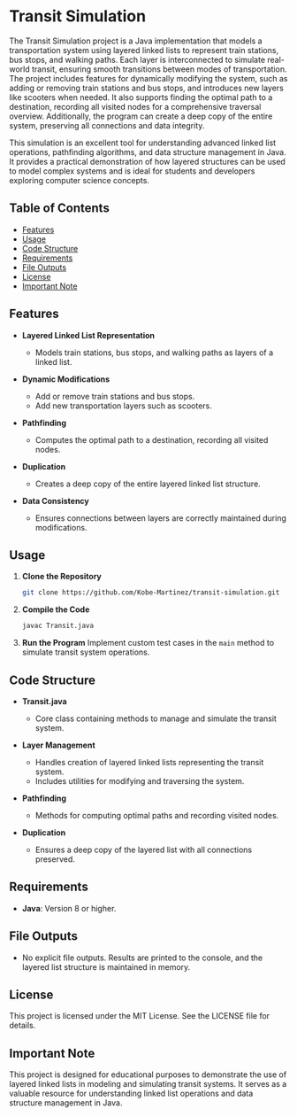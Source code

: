 # Transit Simulation

The Transit Simulation project is a Java implementation that models a transportation system using layered linked lists to represent train stations, bus stops, and walking paths. Each layer is interconnected to simulate real-world transit, ensuring smooth transitions between modes of transportation. The project includes features for dynamically modifying the system, such as adding or removing train stations and bus stops, and introduces new layers like scooters when needed. It also supports finding the optimal path to a destination, recording all visited nodes for a comprehensive traversal overview. Additionally, the program can create a deep copy of the entire system, preserving all connections and data integrity.

This simulation is an excellent tool for understanding advanced linked list operations, pathfinding algorithms, and data structure management in Java. It provides a practical demonstration of how layered structures can be used to model complex systems and is ideal for students and developers exploring computer science concepts.


## Table of Contents

- [Features](#features)
- [Usage](#usage)
- [Code Structure](#code-structure)
- [Requirements](#requirements)
- [File Outputs](#file-outputs)
- [License](#license)
- [Important Note](#important-note)

## Features

- **Layered Linked List Representation**
  - Models train stations, bus stops, and walking paths as layers of a linked list.

- **Dynamic Modifications**
  - Add or remove train stations and bus stops.
  - Add new transportation layers such as scooters.

- **Pathfinding**
  - Computes the optimal path to a destination, recording all visited nodes.

- **Duplication**
  - Creates a deep copy of the entire layered linked list structure.

- **Data Consistency**
  - Ensures connections between layers are correctly maintained during modifications.

## Usage

1. **Clone the Repository**
   ```bash
   git clone https://github.com/Kobe-Martinez/transit-simulation.git
   ```

2. **Compile the Code**
   ```bash
   javac Transit.java
   ```

3. **Run the Program**
   Implement custom test cases in the `main` method to simulate transit system operations.

## Code Structure

- **Transit.java**
  - Core class containing methods to manage and simulate the transit system.

- **Layer Management**
  - Handles creation of layered linked lists representing the transit system.
  - Includes utilities for modifying and traversing the system.

- **Pathfinding**
  - Methods for computing optimal paths and recording visited nodes.

- **Duplication**
  - Ensures a deep copy of the layered list with all connections preserved.

## Requirements

- **Java**: Version 8 or higher.

## File Outputs

- No explicit file outputs. Results are printed to the console, and the layered list structure is maintained in memory.

## License

This project is licensed under the MIT License. See the LICENSE file for details.

## Important Note

This project is designed for educational purposes to demonstrate the use of layered linked lists in modeling and simulating transit systems. It serves as a valuable resource for understanding linked list operations and data structure management in Java.
